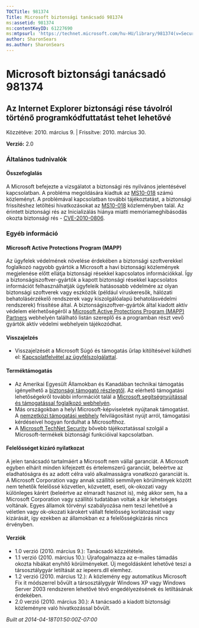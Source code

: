 ```yaml
---
TOCTitle: 981374
Title: Microsoft biztonsági tanácsadó 981374
ms:assetid: 981374
ms:contentKeyID: 61227690
ms:mtpsurl: 'https://technet.microsoft.com/hu-HU/library/981374(v=Security.10)'
author: SharonSears
ms.author: SharonSears
---
```




Microsoft biztonsági tanácsadó 981374
=====================================

Az Internet Explorer biztonsági rése távolról történő programkódfuttatást tehet lehetővé
----------------------------------------------------------------------------------------

Közzétéve: 2010. március 9. | Frissítve: 2010. március 30.

**Verzió:** 2.0

### Általános tudnivalók

#### Összefoglalás

A Microsoft befejezte a vizsgálatot a biztonsági rés nyilvános jelentésével kapcsolatban. A probléma megoldására kiadtuk az [MS10-018](http://go.microsoft.com/fwlink/?linkid=182969) számú közleményt. A problémával kapcsolatban további tájékoztatást, a biztonsági frissítéshez letöltési hivatkozásokat az [MS10-018](http://go.microsoft.com/fwlink/?linkid=182969) közleményben talál. Az érintett biztonsági rés az Inicializálás hiánya miatti memóriameghibásodás okozta biztonsági rés - [CVE-2010-0806](http://www.cve.mitre.org/cgi-bin/cvename.cgi?name=cve-2010-0806).

### Egyéb információ

#### Microsoft Active Protections Program (MAPP)

Az ügyfelek védelmének növelése érdekében a biztonsági szoftverekkel foglalkozó nagyobb gyártók a Microsoft a havi biztonsági közlemények megjelenése előtt ellátja biztonsági résekkel kapcsolatos információkkal. Így a biztonságiszoftver-gyártók a kapott biztonsági résekkel kapcsolatos információt felhasználhatják ügyfeleik hatásosabb védelmére az olyan biztonsági szoftverek vagy eszközök (például víruskeresők, hálózati behatolásérzékelő rendszerek vagy kiszolgálóalapú behatolásvédelmi rendszerek) frissítése által. A biztonságiszoftver-gyártók által kiadott aktív védelem elérhetőségéről a [Microsoft Active Protections Program (MAPP) Partners](http://www.microsoft.com/security/msrc/mapp/partners.mspx) webhelyén található listán szereplő és a programban részt vevő gyártók aktív védelmi webhelyein tájékozódhat.

#### Visszajelzés

-   Visszajelzését a Microsoft Súgó és támogatás űrlap kitöltésével küldheti el: [Kapcsolatfelvétel az ügyfélszolgálattal](https://support.microsoft.com/common/survey.aspx?scid=sw;en;1257&amp;showpage=1&amp;ws=technet&amp;sd=tech).

#### Terméktámogatás

-   Az Amerikai Egyesült Államokban és Kanadában technikai támogatás igényelhető a [biztonsági támogató részlegtől](http://go.microsoft.com/fwlink/?linkid=21131). Az elérhető támogatási lehetőségekről további információt talál a [Microsoft segítségnyújtással és támogatással foglalkozó webhelyén](http://support.microsoft.com/).
-   Más országokban a helyi Microsoft-képviseletek nyújtanak támogatást. A [nemzetközi támogatási webhely](http://go.microsoft.com/fwlink/?linkid=21155) felvilágosítást nyújt arról, támogatási kérdéseivel hogyan fordulhat a Microsofthoz.
-   A [Microsoft TechNet Security](http://go.microsoft.com/fwlink/?linkid=21132) bővebb tájékoztatással szolgál a Microsoft-termékek biztonsági funkcióival kapcsolatban.

#### Felelősséget kizáró nyilatkozat

A jelen tanácsadó tartalmáért a Microsoft nem vállal garanciát. A Microsoft egyben elhárít minden kifejezett és értelemszerű garanciát, beleértve az eladhatóságra és az adott célra való alkalmasságra vonatkozó garanciát is. A Microsoft Corporation vagy annak szállítói semmilyen körülmények között nem tehetők felelőssé közvetlen, közvetett, eseti, ok-okozati vagy különleges kárért (beleértve az elmaradt hasznot is), még akkor sem, ha a Microsoft Corporation vagy szállítói tudatában voltak a kár lehetséges voltának. Egyes államok törvényi szabályozása nem teszi lehetővé a véletlen vagy ok-okozati károkért vállalt felelősség korlátozását vagy kizárását, így ezekben az államokban ez a felelősségkizárás nincs érvényben.

#### Verziók

-   1.0 verzió (2010. március 9.): Tanácsadó közzététele.
-   1.1 verzió (2010. március 10.): Újrafogalmazza az e-mailes támadás okozta hibákat enyhítő körülményeket. Új megoldásként lehetővé teszi a társosztálygyár letiltását az iepeers.dll elemhez.
-   1.2 verzió (2010. március 12.): A közlemény egy automatikus Microsoft Fix it módszerrel bővült a társosztálygyár Windows XP vagy Windows Server 2003 rendszeren lehetővé tévő engedélyezésének és letiltásának érdekében.
-   2.0 verzió (2010. március 30.): A tanácsadó a kiadott biztonsági közleményre való hivatkozással bővült.

*Built at 2014-04-18T01:50:00Z-07:00*

